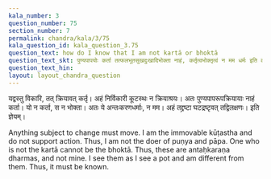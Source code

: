 ```yaml
---
kala_number: 3
question_number: 75
section_number: 7
permalink: chandra/kala/3/75
kala_question_id: kala_question_3.75
question_text: how do I know that I am not kartā or bhoktā
question_text_skt: पुण्यपापयोः कर्ता तत्फलभूतसुखदुःखादिभोक्ता नाहं, कर्तृत्वभोक्तृत्वं न मम धर्मः इति कथं ज्ञेयम्
question_text_hin: 
layout: layout_chandra_question
---
```


<!-- skt-start -->
यद्वस्तु विकारि, तत् क्रियावत् कर्तृ। अहं निर्विकारी कूटस्थः न क्रियाश्रयः। अतः पुण्यपापरूपक्रियायाः नाहं कर्ता। यो न कर्ता, स न भोक्ता। अतः ये अन्तःकरणधर्माः, न मम। अहं तद्द्रष्टा घटद्रष्टृवत् तद्विलक्षणः। इति ज्ञेयम्।
<!-- skt-end -->

<!-- eng-start -->
Anything subject to change must move. I am the immovable kūṭastha and do not support action. Thus, I am not the doer of puṇya and pāpa. One who is not the kartā cannot be the bhoktā. Thus, these are antaḥkaraṇa dharmas, and not mine. I see them as I see a pot and am different from them. Thus, it must be known. 
<!-- eng-end -->
